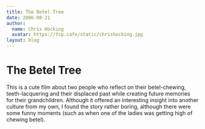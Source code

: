 ```yaml
---
title: The Betel Tree
date: 2006-08-21
author:
  name: Chris Hocking
  avatar: https://fcp.cafe/static/chrishocking.jpg
layout: blog
---
```

# The Betel Tree

This is a cute film about two people who reflect on their betel-chewing, teeth-lacquering and their displaced past while creating future memories for their grandchildren. Although it offered an interesting insight into another culture from my own, I found the story rather boring, although there were some funny moments (such as when one of the ladies was getting high of chewing betel).